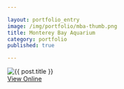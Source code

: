 ```yaml
---

layout: portfolio_entry  
image: /img/portfolio/mba-thumb.png 
title: Monterey Bay Aquarium  
category: portfolio  
published: true  

---
```


<img src="{{ post.image }}" alt="{{ post.title }}">

<div class="aside">
  <a class="button" href="http://www.montereybayaquarium.org" target="_blank">View Online</a>
</div>
